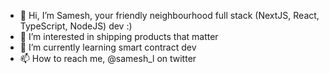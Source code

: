 - 👋 Hi, I’m Samesh, your friendly neighbourhood full stack (NextJS, React, TypeScript, NodeJS)  dev :)
- 👀 I’m interested in shipping products that matter
- 🌱 I’m currently learning smart contract dev
- 📫 How to reach me, @samesh_l on twitter

<!---
sameshl/sameshl is a ✨ special ✨ repository because its `README.md` (this file) appears on your GitHub profile.
You can click the Preview link to take a look at your changes.
--->
